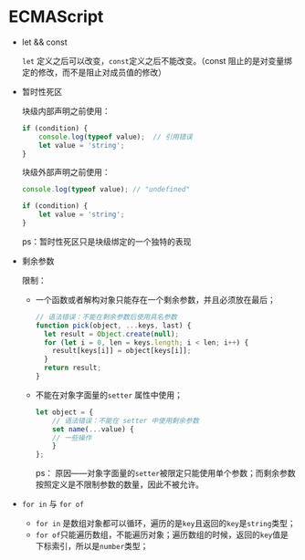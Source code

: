 # ECMAScript

- let && const

  ```let``` 定义之后可以改变，```const```定义之后不能改变。（const 阻止的是对变量绑定的修改，而不是阻止对成员值的修改）

  

- 暂时性死区

  块级内部声明之前使用：

  ```js
  if (condition) {
      console.log(typeof value);  // 引用错误
      let value = 'string';
  }
  ```

  块级外部声明之前使用：

  ```js
  console.log(typeof value); // "undefined"
  
  if (condition) {
      let value = 'string';
  }
  ```

  ps：暂时性死区只是块级绑定的一个独特的表现

- 剩余参数

  限制：

  - 一个函数或者解构对象只能存在一个剩余参数，并且必须放在最后；

    ```js
    // 语法错误：不能在剩余参数后使用具名参数
    function pick(object, ...keys, last) {
      let result = Object.create(null);
      for (let i = 0, len = keys.length; i < len; i++) {
        result[keys[i]] = object[keys[i]];
      }
      return result;
    }
    ```

  - 不能在对象字面量的`setter` 属性中使用；

    ```js
    let object = {
        // 语法错误：不能在 setter 中使用剩余参数
        set name(...value) {
        // 一些操作
        }
    };
    ```

    ps： 原因——对象字面量的`setter`被限定只能使用单个参数；而剩余参数按照定义是不限制参数的数量，因此不被允许。

- `for in` 与 `for of`
  - `for in` 是数组对象都可以循环，遍历的是`key`且返回的`key`是`string`类型；
  -  `for of`只能遍历数组，不能遍历对象；遍历数组的时候，返回的`key`值是下标索引，所以是`number`类型；

